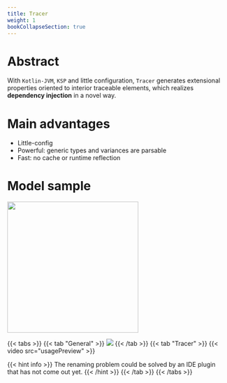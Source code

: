 ```yaml
---
title: Tracer
weight: 1
bookCollapseSection: true
---
```


# Abstract
With `Kotlin-JVM`, `KSP` and little configuration, `Tracer` generates extensional properties 
oriented to interior traceable elements, which realizes **dependency injection** in a novel way. 

# Main advantages
- Little-config
- Powerful: generic types and variances are parsable  
- Fast: no cache or runtime reflection

# Model sample
<image src="singleBedroomHouse.png" width=300></image>

{{< tabs >}}
{{< tab "General" >}} <image src=general.png ></image> {{< /tab >}}
{{< tab "Tracer" >}} 
{{< video src="usagePreview" >}}

{{< hint info >}}
The renaming problem could be solved by an IDE plugin that has not come out yet.
{{< /hint >}}
{{< /tab >}}
{{< /tabs >}}